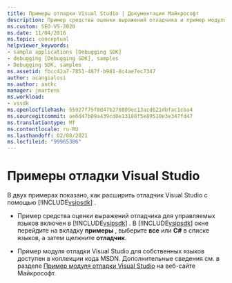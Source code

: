 ```yaml
---
title: Примеры отладки Visual Studio | Документация Майкрософт
description: Пример средства оценки выражений отладчика и пример модуля отладки Visual Studio показывают, как расширить отладчик Visual Studio с помощью пакета SDK для Visual Studio.
ms.custom: SEO-VS-2020
ms.date: 11/04/2016
ms.topic: conceptual
helpviewer_keywords:
- sample applications [Debugging SDK]
- debugging [Debugging SDK], samples
- Debugging SDK, samples
ms.assetid: fbcc42a7-7851-487f-b981-8c4ae7ec7347
author: acangialosi
ms.author: anthc
manager: jmartens
ms.workload:
- vssdk
ms.openlocfilehash: 55927f75f8d47b278809ec13acd621dbfac1cba4
ms.sourcegitcommit: ae6d47b09a439cd0e13180f5e89510e3e347fd47
ms.translationtype: MT
ms.contentlocale: ru-RU
ms.lasthandoff: 02/08/2021
ms.locfileid: "99965386"
---
```

# <a name="visual-studio-debugging-samples"></a>Примеры отладки Visual Studio
В двух примерах показано, как расширить отладчик Visual Studio с помощью [!INCLUDE[vsipsdk](../../extensibility/includes/vsipsdk_md.md)] .

- Пример средства оценки выражений отладчика для управляемых языков включен в [!INCLUDE[vsipsdk](../../extensibility/includes/vsipsdk_md.md)] . В [!INCLUDE[vsipsdk](../../extensibility/includes/vsipsdk_md.md)] окне перейдите на вкладку **примеры** , выберите **все** или **C#** в списке языков, а затем щелкните **отладчик**.

- Пример модуля отладки Visual Studio для собственных языков доступен в коллекции кода MSDN. Дополнительные сведения см. в разделе [Пример модуля отладки Visual Studio](https://code.msdn.microsoft.com/Visual-Studio-Debug-Engine-c2e21c0e) на веб-сайте Майкрософт.
